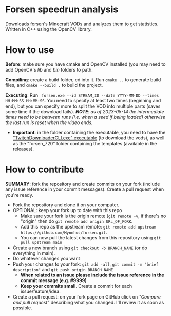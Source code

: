 # Forsen speedrun analysis
Downloads forsen's Minecraft VODs and analyzes them to get statistics. Written in C++ using the OpenCV library.

# How to use
**Before**: make sure you have cmake and OpenCV installed (you may need to add OpenCV's _lib_ and _bin_ folders to path.

**Compiling**: create a build folder, cd into it. Run ```cmake ..``` to generate build files, and ```cmake --build .``` to build the project.

**Executing**: Run ``` forsen.exe --id STREAM_ID --date YYYY-MM-DD --times HH:MM:SS HH:MM:SS```. You need to specify at least two times (beginning and end), but you can specify more to split the VOD into multiple parts (saves some time if the download fails). _**NOTE**: as of 2023-05-14 the intermediate times need to be between runs (i.e. when a seed if being loaded) otherwise the last run is reset when the video ends._
- **Important**: in the folder containing the executable, you need to have the ["TwitchDownloaderCLI.exe" executable](https://github.com/lay295/TwitchDownloader) (to download the vods), as well as the "forsen_720" folder containing the templates (available in the releases).

# How to contribute
**SUMMARY**: fork the repository and create commits on your fork (include any issue reference in your commit messages). Create a pull request when you're ready.

- Fork the repository and clone it on your computer.
- OPTIONAL: keep your fork up to date with this repo
  - Make sure your fork is the origin remote (```git remote -v```, if there's no "origin" then do ```git remote add origin URL_OF_FORK```.
  - Add this repo as the upstream remote: ```git remote add upstream https://github.com/Mynnhos/forsen.git```.
  - You can now pull the latest changes from this repository using ```git pull upstream main```
- Create a new branch using ```git checkout -b BRANCH_NAME``` (or do everything in main).
- Do whatever changes you want
- Push your changes to your fork: ```git add -all```, ```git commit -m "brief description"``` and ```git push origin BRANCH_NAME```
  - **When related to an issue please include the issue reference in the commit message (e.g. #9999)**
  - **Keep your commits small**. Create a commit for each issue/feature/idea. 
- Create a pull request: on your fork page on GitHub click on _"Compare and pull request"_ describing what you changed. I'll review it as soon as possible.
